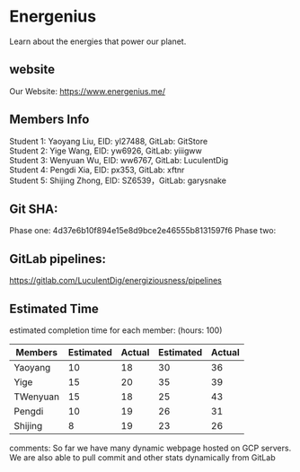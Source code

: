 # Energenius
Learn about the energies that power our planet.

## website
Our Website: https://www.energenius.me/

## Members Info
Student 1: Yaoyang Liu, EID: yl27488, GitLab: GitStore<br/>
Student 2: Yige Wang, EID: yw6926, GitLab: yiiigww<br/>
Student 3: Wenyuan Wu, EID: ww6767, GitLab: LuculentDig<br/>
Student 4: Pengdi Xia, EID: px353, GitLab: xftnr<br/>
Student 5: Shijing Zhong, EID: SZ6539，GitLab: garysnake<br/>

## Git SHA:
Phase one: 4d37e6b10f894e15e8d9bce2e46555b8131597f6
Phase two:

## GitLab pipelines:
https://gitlab.com/LuculentDig/energiziousness/pipelines


## Estimated Time
estimated completion time for each member: (hours: 100)<br/>

|  Members | Estimated | Actual | Estimated | Actual |
| -------- | --------- | ------ | --------- | ------ |
| Yaoyang  | 10        | 18     | 30        |  36    |
| Yige     | 15        | 20     | 35        |  39    |
| TWenyuan | 15        | 18     | 25        |  43    |
| Pengdi   | 10        | 19     | 26        |  31    |
| Shijing  | 8         | 19     | 23        |  26    |


comments: So far we have many dynamic webpage hosted on GCP servers. We are also able to pull commit and other stats dynamically from GitLab
